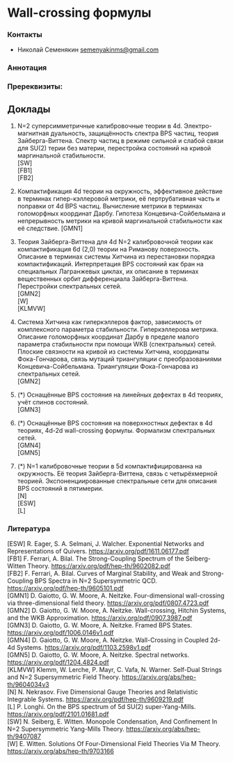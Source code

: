 # Wall-crossing формулы

### Контакты

* Николай Семенякин <semenyakinms@gmail.com>

### Аннотация


### Пререквизиты:

## Доклады

1. N=2 суперсимметричные калибровочные теории в 4d. Электро-магнитная дуальность, защищённость спектра BPS частиц, теория Зайберга-Виттена. Спектр частиц в режиме сильной и слабой связи для SU(2) терии без материи, перестройка состояний на кривой маргинальной стабильности.  
[SW]  
[FB1]  
[FB2]  

2. Компактификация 4d теории на окружность, эффективное действие в терминах гипер-кэллеровой метрики, её пертрубативная часть и поправки от 4d BPS частиц. Вычисление метрики в терминах голоморфных координат Дарбу. Гипотеза Концевича-Сойбельмана и непрерывность метрики на кривой маргинальной стабильности как её следствие.
[GMN1]  

3. Теория Зайберга-Виттена для 4d N=2 калибровочной теории как компактификация 6d (2,0) теории на Риманову поверхность. Описание в терминах системы Хитчина из перестановки порядка компактификаций. Интерпретация BPS состояний как бран на специальных Лагранжевых циклах, их описание в терминах вещественных орбит дифференциала Зайберга-Виттена. Перестройки спектральных сетей.  
[GMN2]  
[W]  
[KLMVW]  

4. Система Хитчина как гиперкэллеров фактор, зависимость от комплексного параметра стабильности. Гиперкэллерова метрика. Описание голоморфных координат Дарбу в пределе малого параметра стабильности при помощи WKB (спектральных) сетей. Плоские связности на кривой из системы Хитчина, координаты Фока-Гончарова, связь мутаций триангуляции с преобразованиями Концевича-Сойбельмана. Триангуляции Фока-Гончарова из спектральных сетей.  
[GMN2]  

5. (*) Оснащённые BPS состояния на линейных дефектах в 4d теориях, учёт спинов состояний.  
[GMN3]  

6. (*) Оснащённые BPS состояния на поверхностных дефектах в 4d теориях, 4d-2d wall-crossing формулы. Формализм спектральных сетей.  
[GMN4]  
[GMN5]  

7. (*) N=1 калибровочные теории в 5d компактифицированна на окружность. Её теория Зайберга-Виттена, связь с четырёхмерной теорией. Экспоненциированные спектральные сети для описания BPS состояний в пятимерии.  
[N]  
[ESW]  
[L]  

### Литература
[ESW] R. Eager, S. A. Selmani, J. Walcher. Exponential Networks and Representations of Quivers. <https://arxiv.org/pdf/1611.06177.pdf>  
[FB1] F. Ferrari, A. Bilal. The Strong-Coupling Spectrum of the Seiberg-Witten Theory. <https://arxiv.org/pdf/hep-th/9602082.pdf>  
[FB2] F. Ferrari, A. Bilal. Curves of Marginal Stability, and Weak and Strong-Coupling BPS Spectra in N=2 Supersymmetric QCD. <https://arxiv.org/pdf/hep-th/9605101.pdf>  
[GMN1] D. Gaiotto, G. W. Moore, A. Neitzke. Four-dimensional wall-crossing via three-dimensional field theory. <https://arxiv.org/pdf/0807.4723.pdf>  
[GMN2] D. Gaiotto, G. W. Moore, A. Neitzke. Wall-crossing, Hitchin Systems, and the WKB Approximation. <https://arxiv.org/pdf/0907.3987.pdf>  
[GMN3] D. Gaiotto, G. W. Moore, A. Neitzke. Framed BPS States. <https://arxiv.org/pdf/1006.0146v1.pdf>  
[GMN4] D. Gaiotto, G. W. Moore, A. Neitzke. Wall-Crossing in Coupled 2d-4d Systems. <https://arxiv.org/pdf/1103.2598v1.pdf>  
[GMN5] D. Gaiotto, G. W. Moore, A. Neitzke. Spectral networks. <https://arxiv.org/pdf/1204.4824.pdf>  
[KLMVW] Klemm, W. Lerche, P. Mayr, C. Vafa, N. Warner. Self-Dual Strings and N=2 Supersymmetric Field Theory. <https://arxiv.org/abs/hep-th/9604034v3>  
[N] N. Nekrasov. Five Dimensional Gauge Theories and Relativistic Integrable Systems. <https://arxiv.org/pdf/hep-th/9609219.pdf>  
[L] P. Longhi. On the BPS spectrum of 5d SU(2) super-Yang-Mills. <https://arxiv.org/pdf/2101.01681.pdf>  
[SW] N. Seiberg, E. Witten. Monopole Condensation, And Confinement In N=2 Supersymmetric Yang-Mills Theory. <https://arxiv.org/abs/hep-th/9407087>  
[W] E. Witten. Solutions Of Four-Dimensional Field Theories Via M Theory. <https://arxiv.org/abs/hep-th/9703166>  
